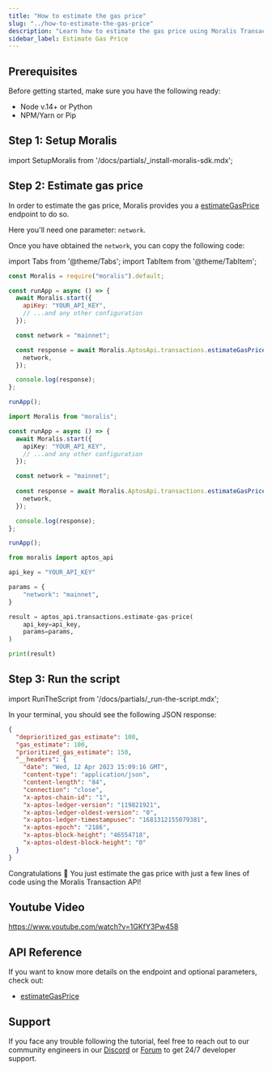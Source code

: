 ```yaml
---
title: "How to estimate the gas price"
slug: "../how-to-estimate-the-gas-price"
description: "Learn how to estimate the gas price using Moralis Transaction API."
sidebar_label: Estimate Gas Price
---
```


## Prerequisites

Before getting started, make sure you have the following ready:

- Node v.14+ or Python
- NPM/Yarn or Pip

## Step 1: Setup Moralis

import SetupMoralis from '/docs/partials/\_install-moralis-sdk.mdx';

<SetupMoralis node="moralis" python="moralis" />

## Step 2: Estimate gas price

In order to estimate the gas price, Moralis provides you a [estimateGasPrice](/web3-data-api/aptos/reference/estimate-gas-price) endpoint to do so.

Here you'll need one parameter: `network`.

Once you have obtained the `network`, you can copy the following code:

import Tabs from '@theme/Tabs';
import TabItem from '@theme/TabItem';

<Tabs groupId="programming-language">
  <TabItem value="javascript" label="index.js (JavaScript)" default>

```javascript index.js
const Moralis = require("moralis").default;

const runApp = async () => {
  await Moralis.start({
    apiKey: "YOUR_API_KEY",
    // ...and any other configuration
  });

  const network = "mainnet";

  const response = await Moralis.AptosApi.transactions.estimateGasPrice({
    network,
  });

  console.log(response);
};

runApp();
```

</TabItem>
<TabItem value="typescript" label="index.ts (TypeScript)">

```typescript index.ts
import Moralis from "moralis";

const runApp = async () => {
  await Moralis.start({
    apiKey: "YOUR_API_KEY",
    // ...and any other configuration
  });

  const network = "mainnet";
  
  const response = await Moralis.AptosApi.transactions.estimateGasPrice({
    network,
  });

  console.log(response);
};

runApp();
```

</TabItem>
<TabItem value="python" label="index.py (Python)">

```python index.py
from moralis import aptos_api

api_key = "YOUR_API_KEY"

params = {
    "network": "mainnet",
}

result = aptos_api.transactions.estimate-gas-price(
    api_key=api_key,
    params=params,
)

print(result)
```

</TabItem>
</Tabs>

## Step 3: Run the script

import RunTheScript from '/docs/partials/\_run-the-script.mdx';

<RunTheScript />

In your terminal, you should see the following JSON response:

```json
{
  "deprioritized_gas_estimate": 100,
  "gas_estimate": 100,
  "prioritized_gas_estimate": 150,
  "__headers": {
    "date": "Wed, 12 Apr 2023 15:09:16 GMT",
    "content-type": "application/json",
    "content-length": "84",
    "connection": "close",
    "x-aptos-chain-id": "1",
    "x-aptos-ledger-version": "119821921",
    "x-aptos-ledger-oldest-version": "0",
    "x-aptos-ledger-timestampusec": "1681312155079381",
    "x-aptos-epoch": "2186",
    "x-aptos-block-height": "46554718",
    "x-aptos-oldest-block-height": "0"
  }
}
```

Congratulations 🥳 You just estimate the gas price with just a few lines of code using the Moralis Transaction API!

## Youtube Video

https://www.youtube.com/watch?v=1GKfY3Pw458

## API Reference

If you want to know more details on the endpoint and optional parameters, check out:

- [estimateGasPrice](/web3-data-api/aptos/reference/estimate-gas-price)

## Support

If you face any trouble following the tutorial, feel free to reach out to our community engineers in our [Discord](https://moralis.io/discord) or [Forum](https://forum.moralis.io) to get 24/7 developer support.
